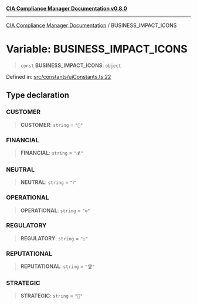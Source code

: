 [**CIA Compliance Manager Documentation v0.8.0**](../README.md)

***

[CIA Compliance Manager Documentation](../globals.md) / BUSINESS\_IMPACT\_ICONS

# Variable: BUSINESS\_IMPACT\_ICONS

> `const` **BUSINESS\_IMPACT\_ICONS**: `object`

Defined in: [src/constants/uiConstants.ts:22](https://github.com/Hack23/cia-compliance-manager/blob/791b5a1b6e700c8b8480de209374e4cb1086330d/src/constants/uiConstants.ts#L22)

## Type declaration

### CUSTOMER

> **CUSTOMER**: `string` = `"👥"`

### FINANCIAL

> **FINANCIAL**: `string` = `"💰"`

### NEUTRAL

> **NEUTRAL**: `string` = `"ℹ️"`

### OPERATIONAL

> **OPERATIONAL**: `string` = `"⚙️"`

### REGULATORY

> **REGULATORY**: `string` = `"⚖️"`

### REPUTATIONAL

> **REPUTATIONAL**: `string` = `"🏆"`

### STRATEGIC

> **STRATEGIC**: `string` = `"🎯"`
